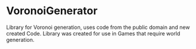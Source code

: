 # VoronoiGenerator
Library for Voronoi generation, uses code from the public domain and new created Code. Library was created for use in Games that require world generation.

